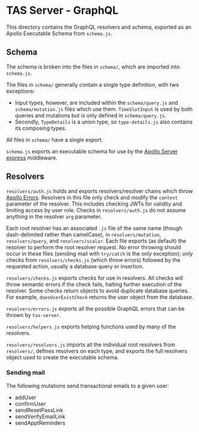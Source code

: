 # TAS Server - GraphQL
This directory contains the GraphQL resolvers and schema, exported as an Apollo Executable Schema from `schema.js`.

## Schema
The schema is broken into the files in `schema/`, which are imported into `schema.js`.

The files in `schema/` generally contain a single type definition, with two exceptions:
* Input types, however, are included within the `schema/query.js` and `schema/mutation.js` files which use them. `TimeSlotInput` is used by both queries and mutations but is only defined in `schema/query.js`.
* Secondly, `TypeDetails` is a union type, so `type-details.js` also contains its composing types.

All files in `schema/` have a single export.

`schema.js` exports an executable schema for use by the [Apollo Server express](https://github.com/apollographql/apollo-server/tree/master/packages/apollo-server-express) middleware.

## Resolvers
`resolvers/auth.js` holds and exports resolvers/resolver chains which throw [Apollo Errors](https://github.com/thebigredgeek/apollo-errors). Resolvers in this file only check and modify the `context` parameter of the resolver. This includes checking JWTs for validity and limiting access by user role. Checks in `resolvers/auth.js` do not assume anything in the resolver `arg` parameter.

Each root resolver has an associated `.js` file of the same name (though dash-delimited rather than camelCase), in `resolvers/mutation`, `resolvers/query`, and `resolvers/scalar`. Each file exports (as default) the resolver to perform the root resolver request. No error throwing should occur in these files (sending mail with `try/catch` is the only exception); *only* checks from `resolvers/checks.js` (which throw errors) followed by the requested action, usually a database query or insertion.

`resolvers/checks.js` exports checks for use in resolvers. All checks will throw semantic errors if the check fails, halting further execution of the resolver. Some checks return objects to avoid duplicate database queries. For example, `doesUserExistCheck` returns the user object from the database.

`resolvers/errors.js` exports all the possible GraphQL errors that can be thrown by `tas-server`.

`resolvers/helpers.js` exports helping functions used by many of the resolvers.

`resolvers/resolvers.js` imports all the individual root resolvers from `resolvers/`, defines resolvers on each type, and exports the full resolvers object used to create the executable schema.

### Sending mail
The following mutations send transactional emails to a given user:
* addUser
* confirmUser
* sendResetPassLink
* sendVerifyEmailLink
* sendApptReminders
